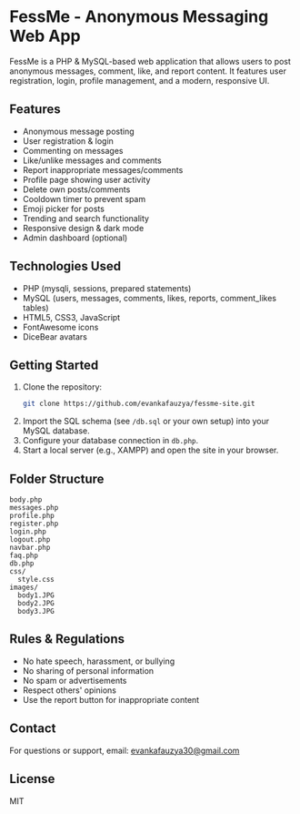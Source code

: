 # FessMe - Anonymous Messaging Web App

FessMe is a PHP & MySQL-based web application that allows users to post anonymous messages, comment, like, and report content. It features user registration, login, profile management, and a modern, responsive UI.

## Features
- Anonymous message posting
- User registration & login
- Commenting on messages
- Like/unlike messages and comments
- Report inappropriate messages/comments
- Profile page showing user activity
- Delete own posts/comments
- Cooldown timer to prevent spam
- Emoji picker for posts
- Trending and search functionality
- Responsive design & dark mode
- Admin dashboard (optional)

## Technologies Used
- PHP (mysqli, sessions, prepared statements)
- MySQL (users, messages, comments, likes, reports, comment_likes tables)
- HTML5, CSS3, JavaScript
- FontAwesome icons
- DiceBear avatars

## Getting Started
1. Clone the repository:
   ```bash
   git clone https://github.com/evankafauzya/fessme-site.git
   ```
2. Import the SQL schema (see `/db.sql` or your own setup) into your MySQL database.
3. Configure your database connection in `db.php`.
4. Start a local server (e.g., XAMPP) and open the site in your browser.

## Folder Structure
```
body.php
messages.php
profile.php
register.php
login.php
logout.php
navbar.php
faq.php
db.php
css/
  style.css
images/
  body1.JPG
  body2.JPG
  body3.JPG
```

## Rules & Regulations
- No hate speech, harassment, or bullying
- No sharing of personal information
- No spam or advertisements
- Respect others' opinions
- Use the report button for inappropriate content

## Contact
For questions or support, email: [evankafauzya30@gmail.com](mailto:evankafauzya30@gmail.com)

## License
MIT
